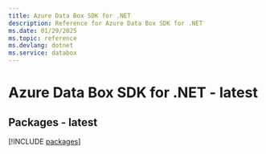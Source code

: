 ```yaml
---
title: Azure Data Box SDK for .NET
description: Reference for Azure Data Box SDK for .NET
ms.date: 01/29/2025
ms.topic: reference
ms.devlang: dotnet
ms.service: databox
---
```

# Azure Data Box SDK for .NET - latest
## Packages - latest
[!INCLUDE [packages](data-box-index.md)]